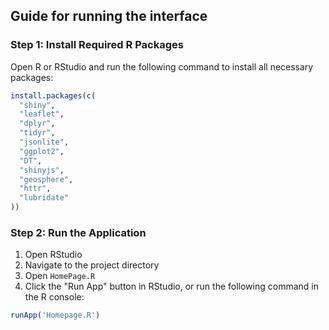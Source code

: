 ## Guide for running the interface

### Step 1: Install Required R Packages

Open R or RStudio and run the following command to install all necessary packages:

```R
install.packages(c(
  "shiny",     
  "leaflet",   
  "dplyr",     
  "tidyr",      
  "jsonlite",   
  "ggplot2",    
  "DT",         
  "shinyjs",    
  "geosphere",  
  "httr",       
  "lubridate"   
))
```

### Step 2: Run the Application

1. Open RStudio
2. Navigate to the project directory
3. Open `HomePage.R`
4. Click the "Run App" button in RStudio, or run the following command in the R console:

```R
runApp('Homepage.R')
```

